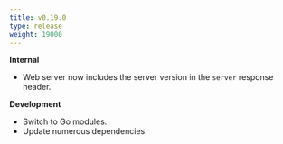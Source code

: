 ```yaml
---
title: v0.19.0
type: release
weight: 19000
---
```


**Internal**

 * Web server now includes the server version in the `server` response header.

**Development**

 * Switch to Go modules.
 * Update numerous dependencies.
